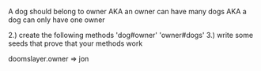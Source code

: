 A dog should belong to owner
AKA an owner can have many dogs
AKA a dog can only have one owner

<!-- 1.) create this relationship -->
2.) create the following methods
    'dog#owner'
    'owner#dogs'
3.) write some seeds that prove that your methods work

doomslayer.owner => jon
